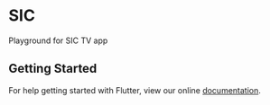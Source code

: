 # SIC

Playground for SIC TV app

## Getting Started

For help getting started with Flutter, view our online
[documentation](https://flutter.io/).
